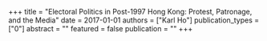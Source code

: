 +++
title = "Electoral Politics in Post-1997 Hong Kong: Protest, Patronage, and the Media"
date = 2017-01-01
authors = ["Karl Ho"]
publication_types = ["0"]
abstract = ""
featured = false
publication = ""
+++

